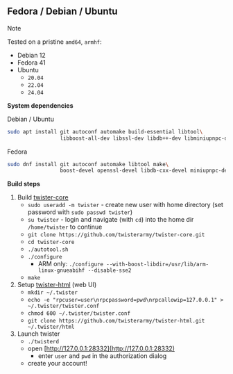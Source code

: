 ## Fedora / Debian / Ubuntu

> [!NOTE]
> Tested on a pristine `amd64`, `armhf`:
> * Debian 12
> * Fedora 41
> * Ubuntu
>   * `20.04`
>   * `22.04`
>   * `24.04`

**System dependencies**

Debian / Ubuntu
``` bash
sudo apt install git autoconf automake build-essential libtool\
                 libboost-all-dev libssl-dev libdb++-dev libminiupnpc-dev
```

Fedora
``` bash
sudo dnf install git autoconf automake libtool make\
                 boost-devel openssl-devel libdb-cxx-devel miniupnpc-devel
```

**Build steps**

1. Build [twister-core](https://github.com/twisterarmy/twister-core)
    - `sudo useradd -m twister` - create new user with home directory (set password with `sudo passwd twister`)
    - `su twister` - login and navigate (with `cd`) into the home dir `/home/twister` to continue
    - `git clone https://github.com/twisterarmy/twister-core.git`
    - `cd twister-core`
    - `./autotool.sh`
    - `./configure`
        - ARM only: `./configure --with-boost-libdir=/usr/lib/arm-linux-gnueabihf --disable-sse2`
    - `make`
2. Setup [twister-html](https://github.com/twisterarmy/twister-html) (web UI)
    - `mkdir ~/.twister`
    - `echo -e "rpcuser=user\nrpcpassword=pwd\nrpcallowip=127.0.0.1" > ~/.twister/twister.conf`
    - `chmod 600 ~/.twister/twister.conf`
    - `git clone https://github.com/twisterarmy/twister-html.git ~/.twister/html`
3. Launch twister
    - `./twisterd`
    - open [http://127.0.0.1:28332](http://127.0.0.1:28332)
        - enter `user` and `pwd` in the authorization dialog
    - create your account!